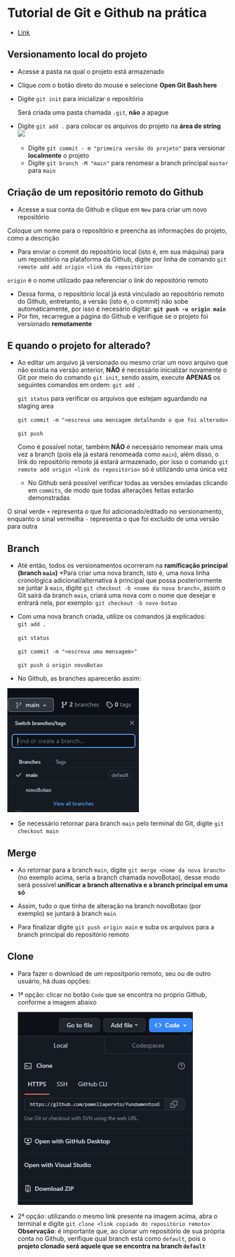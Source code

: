 # Tutorial de Git e Github na prática


* [Link](http://git-scm.com/downloads)

## Versionamento local do projeto
* Acesse a pasta na qual o projeto está armazenado 
* Clique com o botão direto do mouse e selecione **Open Git Bash here**
* Digite `git init` para inicializar o repositório
  
  Será criada uma pasta chamada `.git`, **não** a apague
* Digite `git add .` para colocar os arquivos do projeto na **área de string**  
  <img src="https://i1.wp.com/www.markus-gattol.name/misc/mm/si/content/git_git_add.png">
  * Digite `git commit - m "primeira versão do projeto"` para versionar **localmente** o projeto
  * Digite `git branch -M "main"` para renomear a branch principal `master` para `main` 

## Criação de um repositório remoto do Github
* Acesse a sua conta do Github e clique em `New` para criar um novo repositório

Coloque um nome para o repositório e preencha as informações do projeto, como a descrição
* Para enviar o commit do repositório local (isto é, em sua máquina) para um repositório na
plataforma da Github, digite por linha de comando `git remote add add origin <link do repositório>`

`origin` é o nome utilizado paa referenciar o link do repositório remoto

* Dessa forma, o repositório local já está vinculado ao repositório remoto do Github, entretanto, a versão (isto é, o commit) não sobe automaticamente, por isso é necesário digitar:
**`git push -u origin main`**
* Por fim, recarregue a página do Github e verifique se o projeto foi versionado **remotamente**

## E quando o projeto for alterado? 

* Ao editar um arquivo já versionado ou mesmo criar um novo arquivo que não existia na versão anterior, **NÃO** é necessário inicializar novamente o Git por meio do comando `git init`, sendo assim, execute **APENAS** os seguintes comandos em ordem:
    `git add .`

    `git status` para verificar os arquivos que estejam aguardando na staging area

    `git commit -m "<escreva uma mensagem detalhando o que foi alterado>`

    `git push`

    Como é possível notar, também **NÃO** é necessário renomear mais uma vez a branch (pois ela já estará renomeada como `main`), além disso, o link do repositório remoto já estará armazenado, por isso o comando `git remote add origin <link do repositório>` só é utilizando uma única vez

    * No Github será possível verificar todas as versões enviadas clicando em `commits`, de modo que todas alterações feitas estarão demonstradas

O sinal verde `+` representa o que foi adicionado/editado no versionamento, enquanto o sinal vermelha `-` representa o que foi excluído de uma versão para outra

## Branch 

* Até então, todos os versionamentos ocorreram na **ramificação principal (branch `main`)**
*Para criar uma nova branch, isto é, uma nova linha cronológica adicional/alternativa à principal que possa posteriormente se juntar à `main`, digite `git checkout -b <nome da nova branch>`, assim o Git sairá da branch `main`, criará uma nova com o nome que desejar e entrará nela, por exemplo: `git checkout -b novo-botao`
* Com uma nova branch criada, utilize os comandos já explicados:  
    `git add .`

    `git status`

    `git commit -m "<escreva uma mensagem>"`

    `git push ú origin novoBotao`

* No Github, as branches aparecerão assim:

<img src="img/imgBranch.PNG">

* Se necessário retornar para branch `main` pelo terminal do Git, digite `git checkout main`

## Merge

* Ao retornar para a branch `main`, digite `git merge <nome da nova branch>` (no exemplo acima, seria a branch chamada novoBotao), desse modo será possível **unificar a branch alternativa e a branch principal em uma só**

* Assim, tudo o que tinha de alteração na branch novoBotao (por exemplo) se juntará à branch `main`

* Para finalizar digite `git push origin main` e suba os arquivos para a branch principal do repositório remoto

## Clone

* Para fazer o download de um repositporio remoto, seu ou de outro usuário, há duas opções:
* 1ª opção: clicar no botão `Code` que se encontra no próprio Github, conforme a imagem abaixo
 
  <img src="img/imgClone.PNG">

* 2ª opção: utilizando o mesmo link presente na imagem acima, abra o terminal e digite `git clone <link copiado do repositório remoto>`
**Observação**: é importante que, ao clonar um repositório de sua própria conta no Github, verifique  qual branch está como `default`, pois o **projeto clonado será aquele que se encontra na branch `default`**



